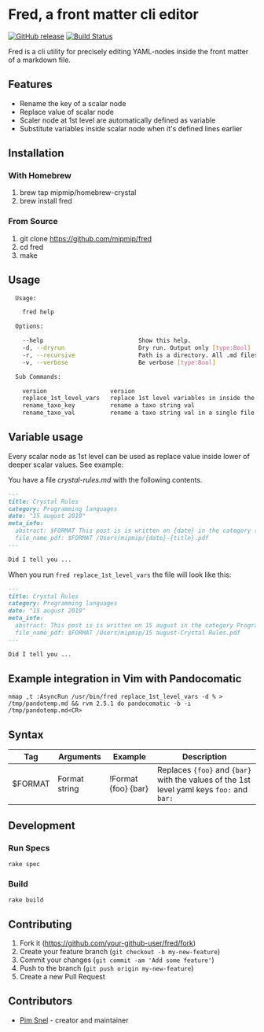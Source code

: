 # Fred, a front matter cli editor

[![GitHub release](https://img.shields.io/github/release/mipmip/fred.svg)](https://github.com/mipmip/fred/releases)
[![Build Status](https://travis-ci.org/mipmip/fred.svg?branch=master)](https://travis-ci.org/mipmip/fred)

Fred is a cli utility for precisely editing YAML-nodes inside the front matter
of a markdown file.

## Features
- Rename the key of a scalar node
- Replace value of scalar node
- Scaler node at 1st level are automatically defined as variable
- Substitute variables inside scalar node when it's defined lines earlier

## Installation

### With Homebrew

1. brew tap mipmip/homebrew-crystal
1. brew install fred

### From Source

1. git clone https://github.com/mipmip/fred
1. cd fred
1. make

## Usage

```bash
  Usage:

    fred help

  Options:

    --help                           Show this help.
    -d, --dryrun                     Dry run. Output only [type:Bool]
    -r, --recursive                  Path is a directory. All .md files in the directory will be processed [type:Bool]
    -v, --verbose                    Be verbose [type:Bool]

  Sub Commands:

    version                  version
    replace_1st_level_vars   replace 1st level variables in inside the front matter
    rename_taxo_key          rename a taxo string val
    rename_taxo_val          rename a taxo string val in a single file
```

## Variable usage
Every scalar node as 1st level can be used as replace value inside lower of
deeper scalar values. See example:

You have a file *crystal-rules.md* with the following contents.

```markdown
---
title: Crystal Rules
category: Programming languages
date: "15 august 2019"
meta_info:
  abstract: $FORMAT This post is is written on {date} in the category {category}.
  file_name_pdf: $FORMAT /Users/mipmip/{date}-{title}.pdf
---

Did I tell you ...
```

When you run ````fred replace_1st_level_vars```` the file will look like this:

```markdown
---
title: Crystal Rules
category: Programming languages
date: "15 august 2019"
meta_info:
  abstract: This post is is written on 15 august in the category Programming Languages.
  file_name_pdf: $FORMAT /Users/mipmip/15 august-Crystal Rules.pdf
---

Did I tell you ...
```

## Example integration in Vim with Pandocomatic

```
nmap ,t :AsyncRun /usr/bin/fred replace_1st_level_vars -d % > /tmp/pandotemp.md && rvm 2.5.1 do pandocomatic -b -i /tmp/pandotemp.md<CR>
```

## Syntax

| Tag     | Arguments     | Example             | Description                                                                                                       |
|---------|---------------|---------------------|-------------------------------------------------------------------------------------------------------------------|
| $FORMAT | Format string | !Format {foo} {bar} | Replaces ```{foo}``` and ```{bar}``` with the values of the 1st level yaml keys ```foo:``` and ```bar:```         |

## Development

### Run Specs

```
rake spec
```

### Build

```
rake build
```


## Contributing

1. Fork it (<https://github.com/your-github-user/fred/fork>)
2. Create your feature branch (`git checkout -b my-new-feature`)
3. Commit your changes (`git commit -am 'Add some feature'`)
4. Push to the branch (`git push origin my-new-feature`)
5. Create a new Pull Request

## Contributors

- [Pim Snel](https://github.com/mipmip) - creator and maintainer
